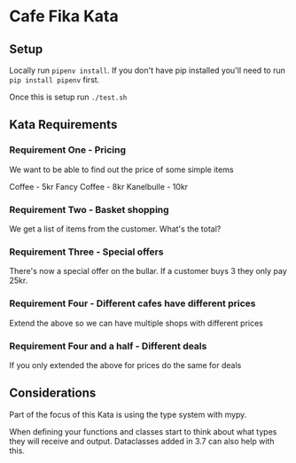 # Cafe Fika Kata
## Setup
Locally run `pipenv install`. If you don't have pip installed 
you'll need to run `pip install pipenv` first.

Once this is setup run `./test.sh`

## Kata Requirements
### Requirement One - Pricing
We want to be able to find out the price of some simple items

Coffee - 5kr
Fancy Coffee - 8kr
Kanelbulle - 10kr

### Requirement Two - Basket shopping
We get a list of items from the customer.
What's the total?

### Requirement Three - Special offers
There's now a special offer on the bullar.
If a customer buys 3 they only pay 25kr.

### Requirement Four - Different cafes have different prices
Extend the above so we can have multiple shops with
different prices

### Requirement Four and a half - Different deals
If you only extended the above for prices do
the same for deals

## Considerations
Part of the focus of this Kata is using the type system 
with mypy. 

When defining your functions and classes start to think 
about what types they will receive and output. Dataclasses 
added in 3.7 can also help with this.